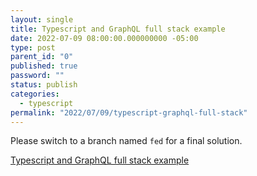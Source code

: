 ```yaml
---
layout: single
title: Typescript and GraphQL full stack example
date: 2022-07-09 08:00:00.000000000 -05:00
type: post
parent_id: "0"
published: true
password: ""
status: publish
categories:
  - typescript
permalink: "2022/07/09/typescript-graphql-full-stack"
---
```


Please switch to a branch named `fed` for a final solution.

[Typescript and GraphQL full stack example](https://github.com/mike-north/full-stack-ts/tree/master)
